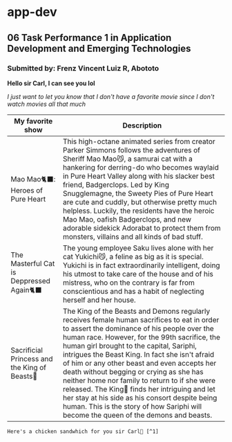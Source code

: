 # app-dev
## 06 Task Performance 1 in Application Development and Emerging Technologies
### Submitted by: Frenz Vincent Luiz R, Abototo

**Hello sir Carl, I can see you lol**

*I just want to let you know that I don't have a favorite movie since I don't watch movies all that much*

| My favorite show | Description |
| ----------- | ----------- |
| Mao Mao🐈‍⬛: Heroes of Pure Heart | This high-octane animated series from creator Parker Simmons follows the adventures of Sheriff Mao Mao😼, a samurai cat with a hankering for derring-do who becomes waylaid in Pure Heart Valley along with his slacker best friend, Badgerclops. Led by King Snugglemagne, the Sweety Pies of Pure Heart are cute and cuddly, but otherwise pretty much helpless. Luckily, the residents have the heroic Mao Mao, oafish Badgerclops, and new adorable sidekick Adorabat to protect them from monsters, villains and all kinds of bad stuff. |
| The Masterful Cat is Deppressed Again🐈‍⬛ | The young employee Saku lives alone with her cat Yukichi😼, a feline as big as it is special. Yukichi is in fact extraordinarily intelligent, doing his utmost to take care of the house and of his mistress, who on the contrary is far from conscientious and has a habit of neglecting herself and her house. |
| Sacrificial Princess and the King of Beasts🐺 | The King of the Beasts and Demons regularly receives female human sacrifices to eat in order to assert the dominance of his people over the human race. However, for the 99th sacrifice, the human girl brought to the capital, Sariphi, intrigues the Beast King. In fact she isn't afraid of him or any other beast and even accepts her death without begging or crying as she has neither home nor family to return to if she were released. The King🐺 finds her intriguing and let her stay at his side as his consort despite being human. This is the story of how Sariphi will become the queen of the demons and beasts. |

	Here's a chicken sandwhich for you sir Carl🍔 [^1]
